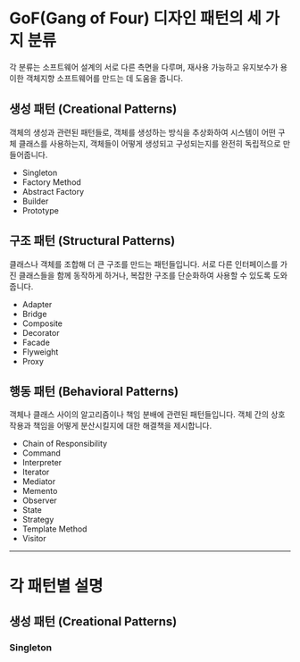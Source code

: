 # GoF(Gang of Four) 디자인 패턴의 세 가지 분류
각 분류는 소프트웨어 설계의 서로 다른 측면을 다루며, 재사용 가능하고 유지보수가 용이한 객체지향 소프트웨어를 만드는 데 도움을 줍니다.

## 생성 패턴 (Creational Patterns)
객체의 생성과 관련된 패턴들로, 객체를 생성하는 방식을 추상화하여 시스템이 어떤 구체 클래스를 사용하는지, 객체들이 어떻게 생성되고 구성되는지를 완전히 독립적으로 만들어줍니다.

- Singleton
- Factory Method
- Abstract Factory
- Builder
- Prototype

## 구조 패턴 (Structural Patterns)
클래스나 객체를 조합해 더 큰 구조를 만드는 패턴들입니다. 서로 다른 인터페이스를 가진 클래스들을 함께 동작하게 하거나, 복잡한 구조를 단순화하여 사용할 수 있도록 도와줍니다.

- Adapter
- Bridge
- Composite
- Decorator
- Facade
- Flyweight
- Proxy

## 행동 패턴 (Behavioral Patterns)
객체나 클래스 사이의 알고리즘이나 책임 분배에 관련된 패턴들입니다. 객체 간의 상호작용과 책임을 어떻게 분산시킬지에 대한 해결책을 제시합니다.

- Chain of Responsibility
- Command
- Interpreter
- Iterator
- Mediator
- Memento
- Observer
- State
- Strategy
- Template Method
- Visitor

---

# 각 패턴별 설명

## 생성 패턴 (Creational Patterns)

### Singleton


